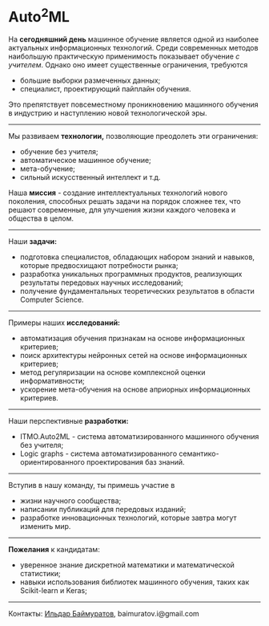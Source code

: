 <html>
<body>
<h1>Auto<sup>2</sup>ML</h1>

<p>На <b>сегодняшний день</b> машинное обучение является одной из наиболее актуальных информационных технологий. Среди современных методов наибольшую практическую применимость показывает обучение <em>с учителем</em>. Однако оно имеет существенные ограничения, требуются</p>
<ul>
  <li>большие выборки размеченных данных;</li>
  <li>специалист, проектирующий пайплайн обучения.</li>
</ul>
Это препятствует повсеместному проникновению машинного обучения в индустрию и наступлению новой технологической эры.
<hr>
  
<p>Мы развиваем <b>технологии,</b> позволяющие преодолеть эти ограничения:</p>
<ul>
  <li>обучение без учителя;</li>
  <li>автоматическое машинное обучение;</li>
  <li>мета-обучение;</li>
  <li>сильный искусственный интеллект и т.д.</li>
</ul>
Наша <b>миссия</b> - создание интеллектуальных технологий нового поколения, способных решать задачи на порядок сложнее тех, что решают современные, для улучшения жизни каждого человека и общества в целом.
<hr>

<p>Наши <b>задачи:</b></p>
<ul>
  <li>подготовка специалистов, обладающих набором знаний и навыков, которые предвосхищают потребности рынка;</li>
  <li>разработка уникальных программных продуктов, реализующих результаты передовых научных исследований;</li>
  <li>получение фундаментальных теоретических результатов в области Computer Science.</li>
</ul>
<hr>

<p>Примеры наших <b>исследований:</b></p>
<ul>
  <li>автоматизация обучения признакам на основе информационных критериев;</li>
  <li>поиск архитектуры нейронных сетей на основе информационных критериев;</li>
  <li>метод регуляризации на основе комплексной оценки информативности;</li>
  <li>ускорение мета-обучения на основе априорных информационных критериев.</li>
</ul>
<hr>

<p>Наши перспективные <b>разработки:</b></p>
<ul>
  <li>ITMO.Auto2ML - система автоматизированного машинного обучения без учителя;</li>
  <li>Logic graphs - система автоматизированного семантико-ориентированного проектирования баз знаний.</li>
</ul>
<hr>

<p>Вступив в нашу команду, ты примешь участие в</p>
<ul>
  <li>жизни научного сообщества;</li>
  <li>написании публикаций для передовых изданий;</li>
  <li>разработке инновационных технологий, которые завтра могут изменить мир.</li>
</ul>
<hr>

<p><b>Пожелания</b> к кандидатам:</p>
<ul>
  <li>уверенное знание дискретной математики и математической статистики;</li>
  <li>навыки использования библиотек машинного обучения, таких как Scikit-learn и Keras;</li>
</ul>
<hr>

<p>Контакты: <a href="https://edu.itmo.ru/teacher/224068/">Ильдар Баймуратов</a>, baimuratov.i@gmail.com</p>

</body>
</html>
